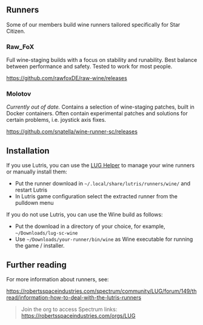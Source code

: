 ## Runners
Some of our members build wine runners tailored specifically for Star Citizen.

### Raw_FoX
Full wine-staging builds with a focus on stability and runability. Best balance between performance and safety. Tested to work for most people.

https://github.com/rawfoxDE/raw-wine/releases

### Molotov
_Currently out of date._ Contains a selection of wine-staging patches, built in Docker containers. Often contain experimental patches and solutions for certain problems, i.e. joystick axis fixes.

https://github.com/snatella/wine-runner-sc/releases

## Installation
If you use Lutris, you can use the [LUG Helper](https://github.com/starcitizen-lug/lug-helper) to manage your wine runners or manually install them:

* Put the runner download in `~/.local/share/lutris/runners/wine/` and restart Lutris
* In Lutris game configuration select the extracted runner from the pulldown menu

If you do not use Lutris, you can use the Wine build as follows:

* Put the download in a directory of your choice, for example, `~/Downloads/lug-sc-wine`
* Use `~/Downloads/your-runner/bin/wine` as Wine executable for running the game / installer.

## Further reading
For more information about runners, see:

https://robertsspaceindustries.com/spectrum/community/LUG/forum/149/thread/information-how-to-deal-with-the-lutris-runners
> Join the org to access Spectrum links: https://robertsspaceindustries.com/orgs/LUG